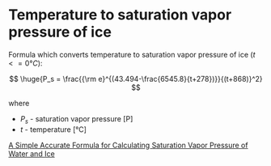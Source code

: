 # Temperature to saturation vapor pressure of ice

Formula which converts temperature to saturation vapor pressure of ice ($t<=0°C$):

$$
  \huge{P_s = \frac{{\rm e}^{(43.494-\frac{6545.8}{t+278})}}{(t+868)}^2}
$$

where

- $P_s$ - saturation vapor pressure [P]
- $t$ - temperature [°C]

[A Simple Accurate Formula for Calculating Saturation Vapor Pressure of Water and Ice](https://journals.ametsoc.org/view/journals/apme/57/6/jamc-d-17-0334.1.xml)
